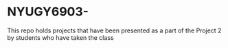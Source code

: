 # NYUGY6903-
This repo holds projects that have been presented as a part of the Project 2 by students who have taken the class
